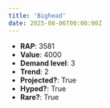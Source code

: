 ```yaml
---
title: 'Bighead'
date: 2025-08-06T00:00:00Z
---
```

- **RAP**: 3581
- **Value**: 4000
- **Demand level**: 3
- **Trend**: 2
- **Projected?**: True
- **Hyped?**: True
- **Rare?**: True
